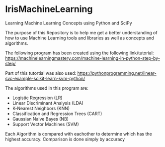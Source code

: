 # IrisMachineLearning
Learning Machine Learning Concepts using Python and SciPy

The purpose of this Repository is to help me get a better understanding of how to use Machine Learning tools and libraries as well as concepts and algorithms.

The following program has been created using the following link/tutorial:
https://machinelearningmastery.com/machine-learning-in-python-step-by-step/

Part of this tutortial was also used:
https://pythonprogramming.net/linear-svc-example-scikit-learn-svm-python/

The algorithms used in this program are:
* Logistic Regression (LR)
* Linear Discriminant Analysis (LDA)
* K-Nearest Neighbors (KNN)
* Classification and Regression Trees (CART)
* Gaussian Naive Bayes (NB)
* Support Vector Machines (SVM)

Each Algorithm is compared with eachother to determine which has the highest accuracy.
Comparison is done simply by accuracy